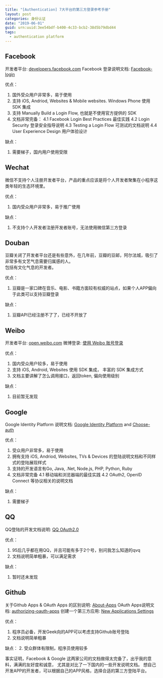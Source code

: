 ```yaml
---
title: "[Authentication] 7大平台的第三方登录参考手册"
layout: post
categories: 身份认证
date: "2019-06-01"
guid: urn:uuid:3ee54bdf-b400-4c33-bcb2-38d5b79dbd44
tags:
  - authentication platform
---
```


## Facebook

开发者平台: [developers.facebook.com](https://developers.facebook.com/apps/)
Facebook 登录说明文档: [Facebook-login](https://developers.facebook.com/docs/facebook-login)

优点：
1. 国外受众用户非常多，易于使用
2. 支持 iOS, Andriod, Websites & Mobile websites. Windows Phone 使用 SDK 集成
3. 支持 Manually Build a Login Flow, 也就是不使用官方提供的 SDK
4. 文档非常完备：
    4.1 Facebook Login Best Practices 最佳实践
    4.2 Login Security 登录安全指导说明
    4.3 Testing a Login Flow 可测试的文档说明
    4.4 User Experience Design 用户体验设计

缺点：
1. 需要梯子，国内用户使用受限

## Wechat

微信不支持个人注册开发者平台，产品的重点应该是将个人开发者聚集在小程序这类年轻的生态环境里。  

优点：
1. 国内受众用户非常多，易于推广使用

缺点：
1. 不支持个人开发者注册开发者账号，无法使用微信第三方登录

## Douban

豆瓣关闭了开发者平台还是有些意外，在几年前，豆瓣的豆邮，阿尔法城，吸引了非常多有文艺气息需要归属感的人。  
包括有文化气息的开发者。  

优点：
1. 豆瓣是一家口碑在音乐、电影、书籍方面较有权威的站点，如果个人APP偏向于此类可以支持豆瓣登录

缺点：
1. 豆瓣API已经注册不了了，已经不开放了


## Weibo

开发者平台: [open.weibo.com](https://open.weibo.com/)
微博登录: [使用 Weibo 账号登录](https://open.weibo.com/wiki/Connect/login)

优点：
1. 国内受众用户较多，易于使用
2. 支持 iOS, Android, Websites 使用 SDK 集成， 丰富的 SDK 集成方式
3. 文档主要讲解了怎么调用接口，返回token, 偏向使用级别

缺点：
1. 目前暂无发现

## Google

Google Identity Platform 说明文档: [Google Identity Platform](https://developers.google.com/identity/) and [Choose-auth](https://developers.google.com/identity/choose-auth)

优点：
1. 受众用户非常多，易于使用
2. 拥有支持 iOS, Andriod, Websites, TVs & Devices 的登陆说明文档和不同样式的登陆展现样式
3. 支持的开发语言有Go, Java, .Net, Node.js, PHP, Python, Ruby
4. 文档非常完备
  4.1 移动端和浏览器端的最佳实践
  4.2 OAuth2, OpenID Connect 等协议相关的说明文档

缺点：
1. 需要梯子

## QQ

QQ登陆的开发文档说明: [QQ OAuth2.0](http://wiki.open.qq.com/wiki/website/%E5%87%86%E5%A4%87%E5%B7%A5%E4%BD%9C_OAuth2.0)

优点：
1. 95后几乎都在用QQ，并且可能有多于2个号，别问我怎么知道的qvq
2. 文档说明简单粗暴，可以满足需求

缺点：
1. 暂时还未发现

## Github

关于Github Apps & OAuth Apps 的区别说明: [About-Apps](https://developer.github.com/apps/about-apps/)
OAuth Apps说明文档: [authorizing-oauth-apps](https://developer.github.com/apps/building-oauth-apps/authorizing-oauth-apps/)
创建一个第三方应用: [New Applications Settings](https://github.com/settings/applications/new)

优点：
1. 程序员必备，开发Geek向的APP可以考虑支持Github账号登陆
2. 文档说明简单粗暴

缺点：
2. 受众群体有限制，程序员使用较多

事实证明，Facebook & Google 这两家公司的文档做得太完备了，出乎我的意料，满满的友好度和诚意， 尤其是对比了一下国内的一些开发说明文档。
想自己开发APP的开发者，可以根据自己的APP风格，选择合适的第三方登陆平台。
